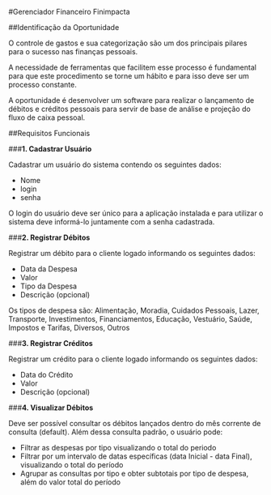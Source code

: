 #Gerenciador Financeiro Finimpacta

##Identificação da Oportunidade

O controle de gastos e sua categorização são um dos principais pilares para o sucesso nas finanças pessoais.

A necessidade de ferramentas que facilitem esse processo é fundamental para que este procedimento se torne um hábito e para isso deve ser um processo constante.

A oportunidade é desenvolver um software para realizar o lançamento de débitos e créditos pessoais para servir de base de análise e projeção do fluxo de caixa pessoal.

##Requisitos Funcionais

###**1. Cadastrar Usuário**

Cadastrar um usuário do sistema contendo os seguintes dados:
* Nome
* login 
* senha

O login do usuário deve ser único para a aplicação instalada e para utilizar o sistema deve informá-lo juntamente com a senha cadastrada.

###**2. Registrar Débitos**

Registrar um débito para o cliente logado informando os seguintes dados:
* Data da Despesa 
* Valor
* Tipo da Despesa 
* Descrição (opcional)

Os tipos de despesa são: Alimentação, Moradia, Cuidados Pessoais, Lazer, Transporte, Investimentos, Financiamentos, Educação, Vestuário, Saúde, Impostos e Tarifas, Diversos, Outros 

###**3. Registrar Créditos**

Registrar um crédito para o cliente logado informando os seguintes dados:
* Data do Crédito
* Valor
* Descrição (opcional)

###**4. Visualizar Débitos**

Deve ser possível consultar os débitos lançados dentro do mês corrente de consulta (default). Além dessa consulta padrão, o usuário pode:
* Filtrar as despesas por tipo visualizando o total do periodo
* Filtrar por um intervalo de datas específicas (data Inicial - data Final), visualizando o total do período
* Agrupar as consultas por tipo e obter subtotais por tipo de despesa, além do valor total do período





